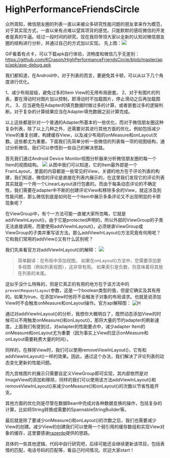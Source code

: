 # HighPerformanceFriendsCircle
众所周知，微信朋友圈的列表一直以来被众多研究性能问题的朋友拿来作为模范，对于其实现方式，一直以来有点难以望其项背的感觉。只能默默的感叹微信的开发者是真的牛逼。经过一段时间的研究，现在我将带领大家以全新的认知对微信朋友圈的结构进行分析，并通过自己的方式加以实现。
先上图：![](https://github.com/KCrason/HighPerformanceFriendsCircle/blob/master/app/apk/20180503_222857.gif)

GIF看着有点卡，可以下载apk自行体验，流畅度和微信几乎无差别：https://github.com/KCrason/HighPerformanceFriendsCircle/blob/master/app/apk/app-debug.apk

我们都知道，在Android中，对于列表的而言，要避免其卡顿，可以从以下几个角度进行优化。

1、减少布局层级，避免过多的Item View的无用布局嵌套。
2、对于有图片的列表，要在滑动时对图片加以控制，即滑动时不加载图片，停止滑动之后再加载图片。
3、应当避免在Adapter的填充数据时做过多的计算，或者嵌套过多的逻辑判断。对于复杂的计算结果应当在Adapter填充数据之前计算完成。

以上这些都是针对一个普通的Adapter所基本的一些优化，而对于微信朋友圈这种复杂列表，除了以上几种之外，还需要对其进行其他方面的优化。例如包括减少View的重复创建，构建缓存View，以及减少布局的onMeasure和onLayout次数。这些都尤为重要。下面我们先简单分析一些微信的列表每一项的视图结构，通过分析微信，我们可以参悟到一些自己的解决思路。

首先我们通过Android Device Monitor视图分析器来分析微信朋友圈的每一个Item的视图结构。
![](https://upload-images.jianshu.io/upload_images/1860505-6800010e2781abc4.png?imageMogr2/auto-orient/strip%7CimageView2/2/w/1240)
从图中我们可以知道，它的Item最外部是一个FramLayout，里面的内容都是一些常见的View，关键的地方在于评论列表的构建，我们知道，微信的评论是直接在列表内展示的，在这里我们发现它的评论列表其实就是一个用一个LinearLayout进行包裹的。而由于每条动态评论的不确定性，我们需要在adapter中不断的创建评论View和移除多余的View，就这涉及到性能问题，那么微信到底是如何在一个Item中展示多条评论又不出现明显的卡顿现象呢？

在ViewGroup中，有个一方法可能一直被大家所忽略，它就是addViewInLayout()，由于它是protected声明的，所以外部的ViewGroup的子类无法直接调用，而要使用addViewInLayout()，必须继承ViewGroup或ViewGroup的子类并重写该方法。那么addViewInLayout()方法究竟有何用呢？它和我们常用的addView()又有什么区别呢？

我们先来看官方对addViewInLayout()的解释：
![](https://upload-images.jianshu.io/upload_images/1860505-5e985d11432b27d3.png?imageMogr2/auto-orient/strip%7CimageView2/2/w/1240)

> 简单翻译：在布局中添加视图。 如果在onLayout()方法中，您需要添加更多视图（例如列表视图），这非常有用。 如果索引是负数，则意味着将其放在列表的末尾。

这似乎没什么特殊的，但是它真正的有用的地方在于该方法中的`preventRequestLayout`参数，这是一个boolean类型的值，但是它确实及其有用的。如果为true，在添加View时他将不会触发子对象的布局请求。也就是说添加View时不会触发onMeasure和onLayout操作。官方api解释图：
![H](https://upload-images.jianshu.io/upload_images/1860505-2a05a13a31873eda.png?imageMogr2/auto-orient/strip%7CimageView2/2/w/1240)


通过对addViewInLayout()的分析，我想你大概明白了，既然动态添加View的时候可以不用触发onMeasure()和onLayout()，那将大量的节约adapter的刷新速度。上面我们有提到过，对adapter的性能要点中，减少adapter Item的onMeasure和onLayout尤为重要（因为事实上View的显示onMeasure和onLayout需要耗费大量的时间）。

同样的，在移除View时，我们可以使用removeViewInLayout()，它有和addViewInLayout()一样的效果。因此，通过这个办法，我们解决了评论列表的动态变化更新的性能问题。

而九宫格图片的展示只需要自定义ViewGroup即可实现，其内部依然是对ImageView的添加和移除，同样的我们可以使用该方法addViewInLayout()和removeViewInLayout()来减少onMeasure()和onLayout()的次数以节省性能开支。

其他方面的优化则是尽管在数据Bean中完成对各种数据变换的操作，包括复杂的计算，比如将String转换成需要的SpannableStringBuilder等。

最后就是除了要减少onMeasure()和onLayout()的次数之后，我们也需要减少View的创建。减少View的创建我们可以使用一个弱引用的缓存数组和实现View对象的缓存，这里要感谢[razerdp](https://github.com/razerdp)提供的思路。

具体的一些其他逻辑，代码中自行研究吧，后续可能还会继续更新该项目，包括表情的匹配，电话号码的匹配等，看自己时间情况。欢迎大家start！
